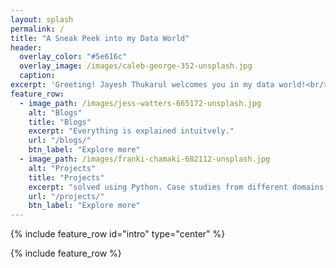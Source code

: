 ```yaml
---
layout: splash
permalink: /
title: "A Sneak Peek into my Data World"
header:
  overlay_color: "#5e616c"
  overlay_image: /images/caleb-george-352-unsplash.jpg
  caption:
excerpt: 'Greeting! Jayesh Thukarul welcomes you in my data world!<br/> I believe if you Torture the data long enough, it will confess to anything.<br />'
feature_row:
  - image_path: /images/jess-watters-665172-unsplash.jpg
    alt: "Blogs"
    title: "Blogs"
    excerpt: "Everything is explained intuitvely."
    url: "/blogs/"
    btn_label: "Explore more"
  - image_path: /images/franki-chamaki-682112-unsplash.jpg
    alt: "Projects"
    title: "Projects"
    excerpt: "solved using Python. Case studies from different domains."
    url: "/projects/"
    btn_label: "Explore more"
---
```

{% include feature_row id="intro" type="center" %}

{% include feature_row %}

